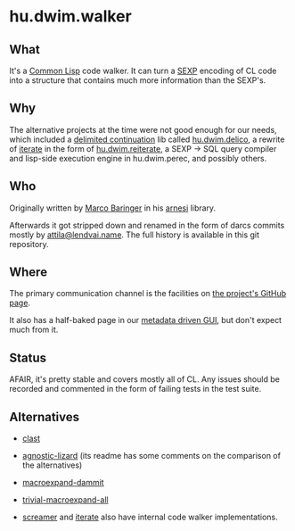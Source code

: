 # hu.dwim.walker

## What

It's a [Common Lisp](https://en.wikipedia.org/wiki/Common_Lisp) code walker. It
can turn a [SEXP](https://en.wikipedia.org/wiki/S-expression) encoding of CL
code into a structure that contains much more information than the SEXP's.

## Why

The alternative projects at the time were not good enough for our needs, which
included a [delimited
continuation](https://en.wikipedia.org/wiki/Delimited_continuation) lib called
[hu.dwim.delico](https://github.com/hu-dwim/hu.dwim.delico), a rewrite of
[iterate](https://iterate.common-lisp.dev/) in the form of
[hu.dwim.reiterate](https://github.com/hu-dwim/hu.dwim.reiterate), a SEXP -> SQL
query compiler and lisp-side execution engine in hu.dwim.perec, and possibly
others.

## Who

Originally written by [Marco Baringer](https://github.com/segv) in his
[arnesi](https://bese.common-lisp.dev/arnesi.html) library.

Afterwards it got stripped down and renamed in the form of darcs commits mostly
by [attila@lendvai.name](mailto:attila@lendvai.name). The full history is
available in this git repository.

## Where

The primary communication channel is the facilities on
[the project's GitHub page](https://github.com/hu-dwim/hu.dwim.walker).

It also has a half-baked page in our [metadata driven
GUI](http://dwim.hu/project/hu.dwim.walker), but don't expect much from it.

## Status

AFAIR, it's pretty stable and covers mostly all of CL. Any issues should be
recorded and commented in the form of failing tests in the test suite.

## Alternatives

* [clast](http://clast.sourceforge.net/)

* [agnostic-lizard](https://gitlab.common-lisp.net/mraskin/agnostic-lizard) (its
  readme has some comments on the comparison of the alternatives)

* [macroexpand-dammit](https://github.com/guicho271828/macroexpand-dammit)

* [trivial-macroexpand-all](https://github.com/cbaggers/trivial-macroexpand-all)

* [screamer](https://github.com/nikodemus/screamer) and
  [iterate](https://iterate.common-lisp.dev/) also have internal code walker
  implementations.
